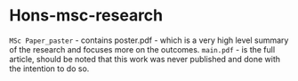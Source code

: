 # Hons-msc-research


`MSc Paper_paster` - contains poster.pdf - which is a very high level summary of the research and focuses more on the outcomes.
`main.pdf` - is the full article, should be noted that this work was never published and done with the intention to do so.
